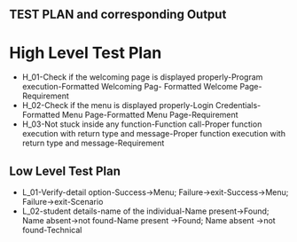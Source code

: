 ## TEST PLAN and corresponding Output
# High Level Test Plan
* H_01-Check if the welcoming page is displayed properly-Program execution-Formatted Welcoming Pag-	Formatted Welcome Page-Requirement
* H_02-Check if the menu is displayed properly-Login Credentials-Formatted Menu Page-Formatted Menu Page-Requirement
* H_03-Not stuck inside any function-Function call-Proper function execution with return type and message-Proper function execution with return type and message-Requirement
## Low Level Test Plan
* L_01-Verify-detail option-Success->Menu; Failure->exit-Success->Menu; Failure->exit-Scenario
* L_02-student details-name of the individual-Name present->Found; Name absent->not found-Name present ->Found; Name absent ->not found-Technical
